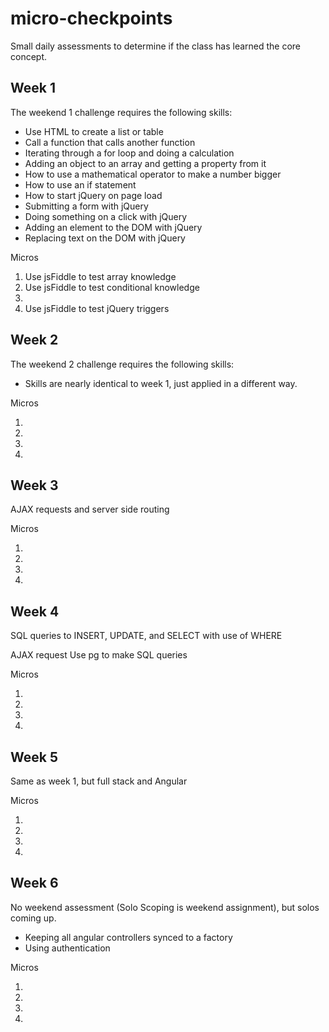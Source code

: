 # micro-checkpoints
Small daily assessments to determine if the class has learned the core concept.

## Week 1
The weekend 1 challenge requires the following skills:

* Use HTML to create a list or table
* Call a function that calls another function
* Iterating through a for loop and doing a calculation
* Adding an object to an array and getting a property from it
* How to use a mathematical operator to make a number bigger
* How to use an if statement
* How to start jQuery on page load
* Submitting a form with jQuery
* Doing something on a click with jQuery
* Adding an element to the DOM with jQuery
* Replacing text on the DOM with jQuery

Micros

1. Use jsFiddle to test array knowledge
2. Use jsFiddle to test conditional knowledge
3. 
4. Use jsFiddle to test jQuery triggers


## Week 2
The weekend 2 challenge requires the following skills:

* Skills are nearly identical to week 1, just applied in a different way.

Micros

1.
2.
3.
4.


## Week 3
AJAX requests and server side routing

Micros

1.
2.
3.
4.

## Week 4
SQL queries to INSERT, UPDATE, and SELECT with use of WHERE

AJAX request
Use pg to make SQL queries

Micros

1.
2.
3.
4.

## Week 5
Same as week 1, but full stack and Angular

Micros

1.
2.
3.
4.

## Week 6
No weekend assessment (Solo Scoping is weekend assignment), but solos coming up.

* Keeping all angular controllers synced to a factory
* Using authentication

Micros

1.
2.
3.
4.